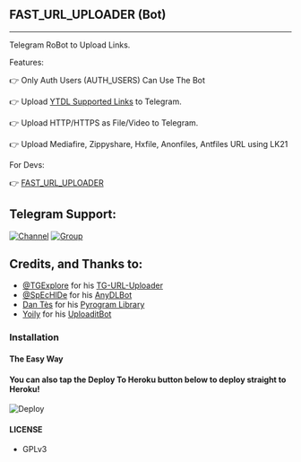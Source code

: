 ## FAST_URL_UPLOADER (Bot)
---

Telegram RoBot to Upload Links.

Features:

👉 Only Auth Users (AUTH_USERS) Can Use The Bot

👉 Upload [YTDL Supported Links](https://ytdl-org.github.io/youtube-dl/supportedsites.html) to Telegram.

👉 Upload HTTP/HTTPS as File/Video to Telegram.

👉 Upload Mediafire, Zippyshare, Hxfile, Anonfiles, Antfiles URL using LK21

For Devs:

👉 [FAST_URL_UPLOADER](https://github.com/EHDTUBE75/FAST_URL_UPLOADER)

## Telegram Support:

[![Channel](https://img.shields.io/badge/TG-Channel-30302f?style=flat&logo=telegram)](https://t.me/large_software_storage_center)
[![Group](https://img.shields.io/badge/TG-Group-30302f?style=flat&logo=telegram)](https://t.me/Large_software_storage_centerHD)

## Credits, and Thanks to:

* [@TGExplore](https://t.me/ViruZs) for his [TG-URL-Uploader](https://github.com/TGExplore/TG-URL-Uploader)
* [@SpEcHlDe](https://t.me/ThankTelegram) for his [AnyDLBot](https://telegram.dog/AnyDLBot)
* [Dan Tès](https://t.me/haskell) for his [Pyrogram Library](https://github.com/pyrogram/pyrogram)
* [Yoily](https://t.me/YoilyL) for his [UploaditBot](https://telegram.dog/UploaditBot)

### Installation

#### The Easy Way

#### You can also tap the Deploy To Heroku button below to deploy straight to Heroku!

![Deploy](https://www.herokucdn.com/deploy/button.svg)


#### LICENSE
- GPLv3
